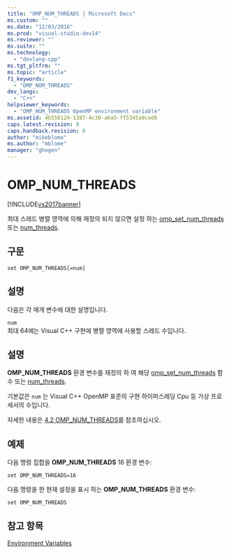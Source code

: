 ```yaml
---
title: "OMP_NUM_THREADS | Microsoft Docs"
ms.custom: ""
ms.date: "12/03/2016"
ms.prod: "visual-studio-dev14"
ms.reviewer: ""
ms.suite: ""
ms.technology: 
  - "devlang-cpp"
ms.tgt_pltfrm: ""
ms.topic: "article"
f1_keywords: 
  - "OMP_NUM_THREADS"
dev_langs: 
  - "C++"
helpviewer_keywords: 
  - "OMP_NUM_THREADS OpenMP environment variable"
ms.assetid: 4b558124-1387-4c30-a6a5-ff5345a9ced6
caps.latest.revision: 8
caps.handback.revision: 8
author: "mikeblome"
ms.author: "mblome"
manager: "ghogen"
---
```

# OMP_NUM_THREADS
[!INCLUDE[vs2017banner](../../../assembler/inline/includes/vs2017banner.md)]

최대 스레드 병렬 영역에 의해 재정의 되지 않으면 설정 하는 [omp\_set\_num\_threads](../../../parallel/openmp/reference/omp-set-num-threads.md) 또는 [num\_threads](../../../parallel/openmp/reference/num-threads.md).  
  
## 구문  
  
```  
set OMP_NUM_THREADS[=num]  
```  
  
## 설명  
 다음은 각 매개 변수에 대한 설명입니다.  
  
 `num`  
 최대 64에는 Visual C\+\+ 구현에 병렬 영역에 사용할 스레드 수입니다.  
  
## 설명  
 **OMP\_NUM\_THREADS** 환경 변수를 재정의 하 여 해당 [omp\_set\_num\_threads](../../../parallel/openmp/reference/omp-set-num-threads.md) 함수 또는 [num\_threads](../../../parallel/openmp/reference/num-threads.md).  
  
 기본값은 `num` 는 Visual C\+\+ OpenMP 표준의 구현 하이퍼스레딩 Cpu 등 가상 프로세서의 수입니다.  
  
 자세한 내용은 [4.2 OMP\_NUM\_THREADS](../../../parallel/openmp/4-2-omp-num-threads.md)를 참조하십시오.  
  
## 예제  
 다음 명령 집합을  **OMP\_NUM\_THREADS** 16 환경 변수:  
  
```  
set OMP_NUM_THREADS=16  
```  
  
 다음 명령을 한 현재 설정을 표시 하는  **OMP\_NUM\_THREADS** 환경 변수:  
  
```  
set OMP_NUM_THREADS  
```  
  
## 참고 항목  
 [Environment Variables](../../../parallel/openmp/reference/openmp-environment-variables.md)